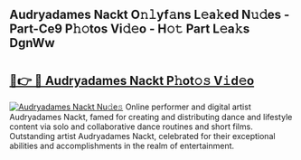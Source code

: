 ## Audryadames Nackt O𝚗𝚕yf𝚊ns L𝚎a𝚔ed N𝚞𝚍es - Part-Ce9 P𝚑𝚘tos Vi𝚍𝚎o - H𝚘𝚝 Part L𝚎a𝚔s DgnWw

# <h2><a href="http://kf8xhi.oniu.top/?m=Audryadames+Nackt">🔗👉 🔴 Audryadames Nackt P𝚑ot𝚘𝚜 V𝚒d𝚎o</a></h2>

[![Audryadames Nackt Nu𝚍e𝚜](https://i.imgur.com/0qMVB7G.gif)](http://kf8xhi.oniu.top/?m=Audryadames+Nackt)
Online performer and digital artist Audryadames Nackt, famed for creating and distributing dance and lifestyle content via solo and collaborative dance routines and short films. Outstanding artist Audryadames Nackt, celebrated for their exceptional abilities and accomplishments in the realm of entertainment.  
